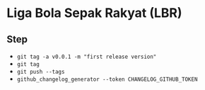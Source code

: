 # Liga Bola Sepak Rakyat (LBR)

## Step
- ```git tag -a v0.0.1 -m "first release version"```
- ```git tag```
- ```git push --tags```
- ```github_changelog_generator --token CHANGELOG_GITHUB_TOKEN```
